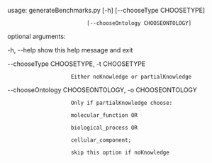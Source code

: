 usage: generateBenchmarks.py [-h] [--chooseType CHOOSETYPE]

                             [--chooseOntology CHOOSEONTOLOGY]

optional arguments:

  -h, --help            show this help message and exit

  --chooseType CHOOSETYPE, -t CHOOSETYPE

                        Either noKnowledge or partialKnowledge

  --chooseOntology CHOOSEONTOLOGY, -o CHOOSEONTOLOGY

                        Only if partialKnowledge choose:

                        molecular_function OR

                        biological_process OR
 
                        cellular_component; 
                        
                        skip this option if noKnowledge
